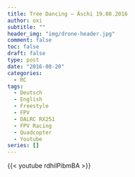 ```yaml
---
title: Tree Dancing – Äschi 19.08.2016
author: oxi
subtitle: ""
header_img: "img/drone-header.jpg"
comment: false
toc: false
draft: false
type: post
date: "2016-08-20"
categories:
  - RC
tags:
  - Deutsch
  - English
  - Freestyle
  - FPV
  - DALRC RX251
  - FPV Racing
  - Quadcopter
  - Youtube
series: []
---
```

{{< youtube rdhilPibmBA >}}
